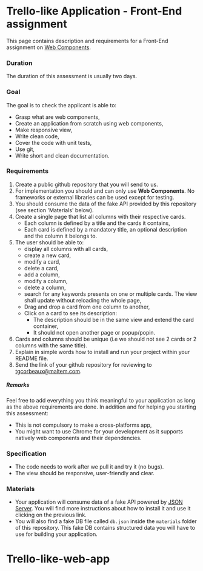 # Trello-like Application - Front-End assignment

This page contains description and requirements for a Front-End assignment on [Web Components](https://developer.mozilla.org/en-US/docs/Web/Web_Components).

### Duration

The duration of this assessment is usually two days.

### Goal


The goal is to check the applicant is able to:

- Grasp what are web components,
- Create an application from scratch using web components,
- Make responsive view,
- Write clean code,
- Cover the code with unit tests,
- Use git,
- Write short and clean documentation.


### Requirements

1. Create a public github repository that you will send to us.
2. For implementation you should and can only use **Web Components**. No frameworks or external libraries can be used except for testing.
3. You should consume the data of the fake API provided by this repository (see section 'Materials' below).
4. Create a single page that list all columns with their respective cards.
	- Each column is defined by a title and the cards it contains,
	- Each card is defined by a mandatory title, an optional description and the column it belongs to.
5. The user should be able to:
	- display all columns with all cards,
	- create a new card,
	- modify a card,
	- delete a card,
	- add a column,
	- modify a column,
	- delete a column,
	- search for any keywords presents on one or multiple cards. The view shall update without reloading the whole page,
	- Drag and drop a card from one column to another,
	- Click on a card to see its description:
		- The description should be in the same view and extend the card container,
		- It should not open another page or popup/popin.
6. Cards and columns should be unique (i.e we should not see 2 cards or 2 columns with the same title).
7. Explain in simple words how to install and run your project within your README file.
8. Send the link of your github repository for reviewing to [tgcorbeaux@maltem.com](mailto:tgcorbeaux@maltem.com).

##### Remarks
Feel free to add everything you think meaningful to your application as long as the above requirements are done.
In addition and for helping you starting this assessment:
- This is not compulsory to make a cross-platforms app,
- You might want to use Chrome for your development as it supports natively web components and their dependencies.

### Specification

* The code needs to work after we pull it and try it (no bugs).
* The view should be responsive, user-friendly and clear.

### Materials

* Your application will consume data of a fake API powered by [JSON Server](https://github.com/typicode/json-server). You will find more instructions about how to install it and use it clicking on the previous link.
* You will also find a fake DB file called `db.json` inside the `materials` folder of this repository. This fake DB contains structured data you will have to use for building your application.
# Trello-like-web-app
